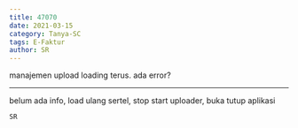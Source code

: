 ```yaml
---
title: 47070
date: 2021-03-15
category: Tanya-SC
tags: E-Faktur
author: SR
---
```


manajemen upload loading terus. ada error?

---

belum ada info, load ulang sertel, stop start uploader, buka tutup aplikasi

`SR`
